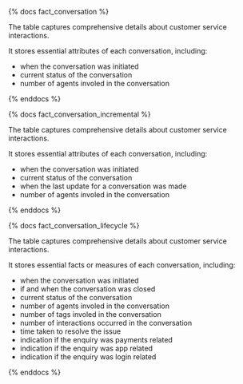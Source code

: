 {% docs fact_conversation %}

The table captures comprehensive details about customer service interactions.

It stores essential attributes of each conversation, including:
 - when the conversation was initiated
 - current status of the conversation 
 - number of agents involed in the conversation

{% enddocs %}

{% docs fact_conversation_incremental %}

The table captures comprehensive details about customer service interactions.

It stores essential attributes of each conversation, including:
 - when the conversation was initiated
 - current status of the conversation 
 - when the last update for a conversation was made 
 - number of agents involed in the conversation

{% enddocs %}

{% docs fact_conversation_lifecycle %}

The table captures comprehensive details about customer service interactions.

It stores essential facts or measures of each conversation, including:
 - when the conversation was initiated 
 - if and when the conversation was closed  
 - current status of the conversation 
 - number of agents involed in the conversation
 - number of tags involed in the conversation
 - number of interactions occurred in the conversation
 - time taken to resolve the issue
 - indication if the enquiry was payments related
 - indication if the enquiry was app related
 - indication if the enquiry was login related

{% enddocs %}